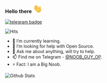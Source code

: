 ### Hello there <img src="https://raw.githubusercontent.com/ABSphreak/ABSphreak/master/gifs/Hi.gif" width="30px">
[![telegram badge](https://img.shields.io/badge/NOOB-30302f?style=flat&logo=telegram)](https://t.me/NOOB)

![Hits](https://hits.seeyoufarm.com/api/count/incr/badge.svg?url=https://github.com/noobsipak/)

- 🔭 I’m currently learning.
- 👀 I’m looking for help with Open Source.
- 💬 Ask me about anything, will try to help.
- 📫 Find me on Telegram - [@NOOB_GUY_OP](https://t.me/NOOB_GUY_OP).
- ⚡ Fact: I am a Big Noob.

![Github Stats](https://github-readme-stats.vercel.app/api?username=sipakisking&show_icons=true&title_color=fff&icon_color=add8e6&text_color=9f9f9f&bg_color=151515)
